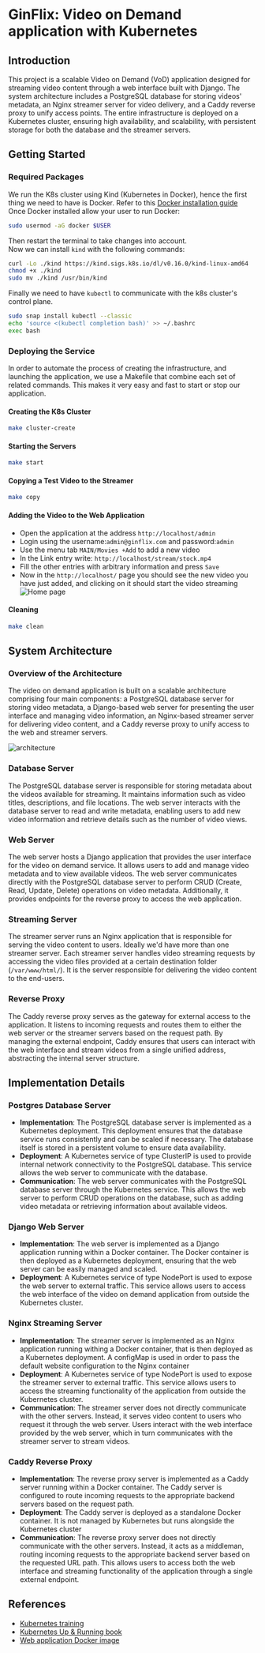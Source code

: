 # GinFlix: Video on Demand application with Kubernetes


## Introduction
This project is a scalable Video on Demand (VoD) application designed for streaming video content through a web interface built with Django. The system architecture includes a PostgreSQL database for storing videos' metadata, an Nginx streamer server for video delivery, and a Caddy reverse proxy to unify access points. The entire infrastructure is deployed on a Kubernetes cluster, ensuring high availability, and scalability, with persistent storage for both the database and the streamer servers.

## Getting Started
### Required Packages
We run the K8s cluster using Kind (Kubernetes in Docker), hence the first thing we need to have is Docker. Refer to this [Docker installation guide](https://docs.docker.com/engine/install/)  
Once Docker installed allow your user to run Docker:
```bash
sudo usermod -aG docker $USER
```
Then restart the terminal to take changes into account.  
Now we can install `kind` with the following commands:
```bash
curl -Lo ./kind https://kind.sigs.k8s.io/dl/v0.16.0/kind-linux-amd64
chmod +x ./kind
sudo mv ./kind /usr/bin/kind
```
Finally we need to have `kubectl` to communicate with the k8s cluster's control plane.
```bash
sudo snap install kubectl --classic
echo 'source <(kubectl completion bash)' >> ~/.bashrc
exec bash
```
### Deploying the Service
In order to automate the process of creating the infrastructure, and launching the application, we use a Makefile that combine each set of related commands. This makes it very easy and fast to start or stop our application.
#### Creating the K8s Cluster
```bash
make cluster-create
```
#### Starting the Servers
```bash
make start
```
#### Copying a Test Video to the Streamer
```bash
make copy
```
#### Adding the Video to the Web Application
- Open the application at the address `http://localhost/admin`
- Login using the username:`admin@ginflix.com` and password:`admin`
- Use the menu tab `MAIN/Movies +Add` to add a new video
- In the Link entry write: `http://localhost/stream/stock.mp4`
- Fill the other entries with arbitrary information and press `Save`
- Now in the `http://localhost/` page you should see the new video you have just added, and clicking on it should start the video streaming
![Home page](./assets/ginflix.png)
#### Cleaning
```bash
make clean
```

## System Architecture
### Overview of the Architecture
The video on demand application is built on a scalable architecture comprising four main components: a PostgreSQL database server for storing video metadata, a Django-based web server for presenting the user interface and managing video information, an Nginx-based streamer server for delivering video content, and a Caddy reverse proxy to unify access to the web and streamer servers.

![architecture](./assets/architecture.png)
### Database Server
The PostgreSQL database server is responsible for storing metadata about the videos available for streaming. It maintains information such as video titles, descriptions, and file locations. The web server interacts with the database server to read and write metadata, enabling users to add new video information and retrieve details such as the number of video views.
### Web Server
The web server hosts a Django application that provides the user interface for the video on demand service. It allows users to add and manage video metadata and to view available videos. The web server communicates directly with the PostgreSQL database server to perform CRUD (Create, Read, Update, Delete) operations on video metadata. Additionally, it provides endpoints for the reverse proxy to access the web application.
### Streaming Server
The streamer server runs an Nginx application that is responsible for serving the video content to users. Ideally we'd have more than one streamer server. Each streamer server handles video streaming requests by accessing the video files provided at a certain destination folder (`/var/www/html/`). It is the server responsible for delivering the video content to the end-users.
### Reverse Proxy
The Caddy reverse proxy serves as the gateway for external access to the application. It listens to incoming requests and routes them to either the web server or the streamer servers based on the request path. By managing the external endpoint, Caddy ensures that users can interact with the web interface and stream videos from a single unified address, abstracting the internal server structure.

## Implementation Details
### Postgres Database Server
- **Implementation**: The PostgreSQL database server is implemented as a Kubernetes deployment. This deployment ensures that the database service runs consistently and can be scaled if necessary. The database itself is stored in a persistent volume to ensure data availability.
- **Deployment**: A Kubernetes service of type ClusterIP is used to provide internal network connectivity to the PostgreSQL database. This service allows the web server to communicate with the database.
- **Communication**: The web server communicates with the PostgreSQL database server through the Kubernetes service. This allows the web server to perform CRUD operations on the database, such as adding video metadata or retrieving information about available videos.
### Django Web Server
- **Implementation**: The web server is implemented as a Django application running within a Docker container. The Docker container is then deployed as a Kubernetes deployment, ensuring that the web server can be easily managed and scaled.
- **Deployment**: A Kubernetes service of type NodePort is used to expose the web server to external traffic. This service allows users to access the web interface of the video on demand application from outside the Kubernetes cluster.
### Nginx Streaming Server
- **Implementation**: The streamer server is implemented as an Nginx application running withing a Docker container, that is then deployed as a Kubernetes deployment. A configMap is used in order to pass the default website configuration to the Nginx container
- **Deployment**: A Kubernetes service of type NodePort is used to expose the streamer server to external traffic. This service allows users to access the streaming functionality of the application from outside the Kubernetes cluster.
- **Communication**: The streamer server does not directly communicate with the other servers. Instead, it serves video content to users who request it through the web server. Users interact with the web interface provided by the web server, which in turn communicates with the streamer server to stream videos.
### Caddy Reverse Proxy
- **Implementation**: The reverse proxy server is implemented as a Caddy server running within a Docker container. The Caddy server is configured to route incoming requests to the appropriate backend servers based on the request path.
- **Deployment**: The Caddy server is deployed as a standalone Docker container. It is not managed by Kubernetes but runs alongside the Kubernetes cluster
- **Communication**: The reverse proxy server does not directly communicate with the other servers. Instead, it acts as a middleman, routing incoming requests to the appropriate backend server based on the requested URL path. This allows users to access both the web interface and streaming functionality of the application through a single external endpoint.

## References
- [Kubernetes training](https://gitlab.telecom-paris.fr/jean-louis.rougier/k8s-hands-on-training)
- [Kubernetes Up & Running book](https://www.oreilly.com/library/view/kubernetes-up-and/9781098110192/)
- [Web application Docker image](https://hub.docker.com/r/gintelecom/ginflix)